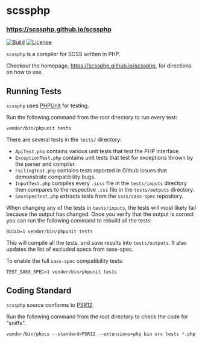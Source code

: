 # scssphp
### <https://scssphp.github.io/scssphp>

[![Build](https://travis-ci.com/scssphp/scssphp.svg?branch=master)](https://travis-ci.com/scssphp/scssphp)
[![License](https://poser.pugx.org/scssphp/scssphp/license)](https://packagist.org/packages/scssphp/scssphp)

`scssphp` is a compiler for SCSS written in PHP.

Checkout the homepage, <https://scssphp.github.io/scssphp>, for directions on how to use.

## Running Tests

`scssphp` uses [PHPUnit](https://github.com/sebastianbergmann/phpunit) for testing.

Run the following command from the root directory to run every test:

    vendor/bin/phpunit tests

There are several tests in the `tests/` directory:

* `ApiTest.php` contains various unit tests that test the PHP interface.
* `ExceptionTest.php` contains unit tests that test for exceptions thrown by the parser and compiler.
* `FailingTest.php` contains tests reported in Github issues that demonstrate compatibility bugs.
* `InputTest.php` compiles every `.scss` file in the `tests/inputs` directory
  then compares to the respective `.css` file in the `tests/outputs` directory.
* `SassSpecTest.php` extracts tests from the `sass/sass-spec` repository.

When changing any of the tests in `tests/inputs`, the tests will most likely
fail because the output has changed. Once you verify that the output is correct
you can run the following command to rebuild all the tests:

    BUILD=1 vendor/bin/phpunit tests

This will compile all the tests, and save results into `tests/outputs`. It also
updates the list of excluded specs from sass-spec.

To enable the full `sass-spec` compatibility tests:

    TEST_SASS_SPEC=1 vendor/bin/phpunit tests

## Coding Standard

`scssphp` source conforms to [PSR12](https://www.php-fig.org/psr/psr-12/).

Run the following command from the root directory to check the code for "sniffs".

    vendor/bin/phpcs --standard=PSR12 --extensions=php bin src tests *.php
